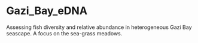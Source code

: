 # Gazi_Bay_eDNA
Assessing fish diversity and relative abundance in heterogeneous Gazi Bay seascape. A focus on the sea-grass meadows.
